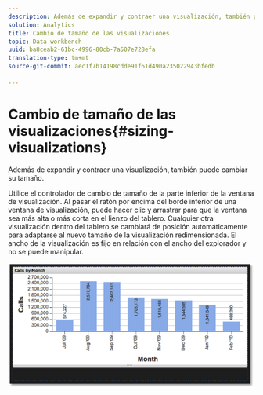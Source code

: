 ```yaml
---
description: Además de expandir y contraer una visualización, también puede cambiar su tamaño.
solution: Analytics
title: Cambio de tamaño de las visualizaciones
topic: Data workbench
uuid: ba8ceab2-61bc-4996-80cb-7a507e728efa
translation-type: tm+mt
source-git-commit: aec1f7b14198cdde91f61d490a235022943bfedb

---
```



# Cambio de tamaño de las visualizaciones{#sizing-visualizations}

Además de expandir y contraer una visualización, también puede cambiar su tamaño.

Utilice el controlador de cambio de tamaño de la parte inferior de la ventana de visualización. Al pasar el ratón por encima del borde inferior de una ventana de visualización, puede hacer clic y arrastrar para que la ventana sea más alta o más corta en el lienzo del tablero. Cualquier otra visualización dentro del tablero se cambiará de posición automáticamente para adaptarse al nuevo tamaño de la visualización redimensionada. El ancho de la visualización es fijo en relación con el ancho del explorador y no se puede manipular.

![](assets/size_visual.png)


